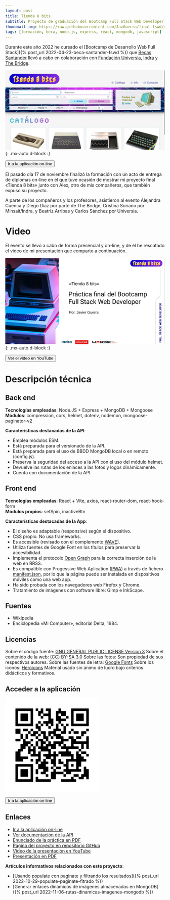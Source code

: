 ```yaml
---
layout: post
title: Tienda 8 bits
subtitle: Proyecto de graduación del Bootcamp Full Stack Web Developer
thumbnail-img: https://raw.githubusercontent.com/JavGuerra/final-fswd/main/frontend/public/assets/img/banner.png
tags: [formación, beca, node.js, express, react, mongodb, javascript]
---
```


Durante este año 2022 he cursado el [Bootcamp de Desarrollo Web Full Stack]({% post_url 2022-04-23-beca-santander-fswd %}) que [Becas Santander](https://www.becas-santander.com/es/index.html) llevó a cabo en colaboración con [Fundación Universia](https://jobs.universia.net/), [Indra](https://www.indracompany.com/) y [The Bridge](https://www.thebridge.tech/).

![Tienda 8 bits](https://raw.githubusercontent.com/JavGuerra/final-fswd/main/frontend/public/assets/img/banner.png){: .mx-auto.d-block :}

[<button>Ir a la aplicación on-line</button>](https://javguerra.badared.com/proyecto/tienda8bits/)

El pasado día 17 de noviembre finalizó la formación con un acto de entrega de diplomas on-line en el que tuve ocasión de mostrar mi proyecto final «Tienda 8 bits» junto con Alex, otro de mis compañeros, que también expuso su proyecto.

A parte de los compañeros y los profesores, asistieron al evento Alejandra Cuenca y Diego Díaz por parte de The Bridge, Cristina Soriano por Minsait/Indra, y Beatriz Arribas y Carlos Sánchez por Universia.

# Video

El evento se llevó a cabo de forma presencial y on-line, y de él he rescatado el video de mi presentación que comparto a continuación.

![Video de presentación](/assets/img/tienda.png){: .mx-auto.d-block :}

[<button>Ver el video en YouTube</button>](https://youtu.be/XlswjqhxJZ8)

# Descripción técnica

## Back end

__Tecnologías empleadas__: Node.JS + Express + MongoDB + Mongoose  
__Módulos__: compression, cors, helmet, dotenv, nodemon, mongoose-paginator-v2

__Características destacadas de la API__:
* Emplea módulos ESM. 
* Está preparada para el versionado de la API.  
* Está preparada para el uso de BBDD MongoDB local o en remoto (config.js).  
* Preserva la seguridad del acceso a la API con el uso del módulo helmet.  
* Devuelve las rutas de los enlaces a las fotos y logos dinámicamente.  
* Cuenta con documentación de la API.  

## Front end

__Tecnologías empleadas__: React + Vite, axios, react-router-dom, react-hook-form  
__Módulos propios__: setSpin, inactiveBtn

__Características destacadas de la App__:
* El diseño es adaptable (responsive) según el dispositivo.  
* CSS propio. No usa frameworks.  
* Es accesible (revisado con el complemento [WAVE](https://wave.webaim.org/)).   
* Utiliza fuentes de Google Font en los títulos para preservar la accesibilidad.  
* Implementa el protocolo [Open Graph](https://ogp.me/) para la correcta inserción de la web en RRSS.  
* Es compatible con Progessive Web Aplication ([PWA](https://developer.mozilla.org/es/docs/Web/Progressive_web_apps)) a través de fichero [manifest.json](https://developer.mozilla.org/es/docs/Web/Manifest), por lo que la página puede ser instalada en dispositivos móviles como una web app.  
* Ha sido probada con los navegadores web Firefox y Chrome.  
* Tratamiento de imágenes con software libre: Gimp e InkScape.  

## Fuentes

* Wikipedia  
* Enciclopedia «Mi Computer», editorial Delta, 1984.  

## Licencias

Sobre el código fuente: [GNU GENERAL PUBLIC LICENSE Version 3](https://github.com/JavGuerra/final-fswd/blob/main/LICENSE)
Sobre el contenido de la web: [(CC) BY-SA 3.0](https://creativecommons.org/licenses/by-sa/3.0/es/)
Sobre las fotos: Son propiedad de sus respectivos autores.
Sobre las fuentes de letra: [Google Fonts](https://fonts.google.com/)
Sobre los iconos: [Heroicons](https://heroicons.com/)
Material usado sin ánimo de lucro bajo criterios didácticos y formativos. 

## Acceder a la aplicación

![Código QR](https://raw.githubusercontent.com/JavGuerra/final-fswd/f4d0d188a687f1b7c8b7b77f036176347f838c1b/qrcode.svg)  

[<button>Ir a la aplicación on-line</button>](https://javguerra.badared.com/proyecto/tienda8bits/)  

## Enlaces
- [Ir a la aplicación on-line](https://javguerra.badared.com/proyecto/tienda8bits/)  
- [Ver documentación de la API](https://api-tienda8bits.up.railway.app/)  
- [Enunciado de la práctica en PDF](https://github.com/JavGuerra/final-fswd/blob/main/enunciado.pdf)  
- [Página del proyecto en repositorio GitHub](https://github.com/JavGuerra/final-fswd)  
- [Video de la presentación en YouTube](https://youtu.be/XlswjqhxJZ8)  
- [Presentación en PDF](https://github.com/JavGuerra/final-fswd/blob/main/presentacion.pdf)  

__Artículos informativos relacionados con este proyecto__:  

- [Usando populate con paginate y filtrando los resultados]({% post_url 2022-10-29-populate-paginate-fitrado %})  
- [Generar enlaces dinámicos de imágenes almacenadas en MongoDB]({% post_url 2022-11-06-rutas-dinamicas-imagenes-mongodb %})  
